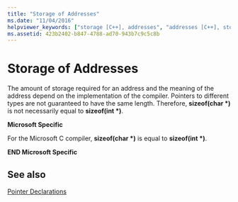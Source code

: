 ```yaml
---
title: "Storage of Addresses"
ms.date: "11/04/2016"
helpviewer_keywords: ["storage [C++], addresses", "addresses [C++], storage of"]
ms.assetid: 423b2402-b847-4788-ad70-943b7c9c5c8b
---
```

# Storage of Addresses

The amount of storage required for an address and the meaning of the address depend on the implementation of the compiler. Pointers to different types are not guaranteed to have the same length. Therefore, **sizeof(char \*)** is not necessarily equal to **sizeof(int \*)**.

**Microsoft Specific**

For the Microsoft C compiler, **sizeof(char \*)** is equal to **sizeof(int \*)**.

**END Microsoft Specific**

## See also

[Pointer Declarations](../c-language/pointer-declarations.md)
